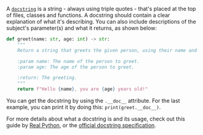 A [`docstring`](https://docs.python.org/3/glossary.html#term-docstring) is a string - always using triple quotes - that's placed at the top of files, classes and functions. A docstring should contain a clear explanation of what it's describing. You can also include descriptions of the subject's parameter(s) and what it returns, as shown below:
```py
def greet(name: str, age: int) -> str:
    """
    Return a string that greets the given person, using their name and age.

    :param name: The name of the person to greet.
    :param age: The age of the person to greet.

    :return: The greeting.
    """
    return f"Hello {name}, you are {age} years old!"
```
You can get the docstring by using the `.__doc__` attribute. For the last example, you can print it by doing this: `print(greet.__doc__)`.

For more details about what a docstring is and its usage, check out this guide by [Real Python](https://realpython.com/documenting-python-code/#docstrings-background), or the [official docstring specification](https://www.python.org/dev/peps/pep-0257/#what-is-a-docstring).
